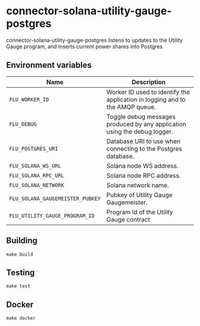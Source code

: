 
# connector-solana-utility-gauge-postgres

connector-solana-utility-gauge-postgres listens to updates to the Utility Gauge program, and inserts current power shares into Postgres

## Environment variables

|                Name             |                              Description
| --------------------------------|------------------------------------------------------------------------------|
| `FLU_WORKER_ID`                 | Worker ID used to identify the application in logging and to the AMQP queue. |
| `FLU_DEBUG`                     | Toggle debug messages produced by any application using the debug logger.    |
| `FLU_POSTGRES_URI`              | Database URI to use when connecting to the Postgres database.			           |
| `FLU_SOLANA_WS_URL`             | Solana node WS address.                                                      |
| `FLU_SOLANA_RPC_URL`            | Solana node RPC address.                                                     |
| `FLU_SOLANA_NETWORK`            | Solana network name.                                                         |
| `FLU_SOLANA_GAUGEMEISTER_PUBKEY`| Pubkey of Utility Gauge Gaugemeister.                                        |
| `FLU_UTILITY_GAUGE_PROGRAM_ID`  | Program Id of the Utility Gauge contract                                     |

## Building

	make build

## Testing

	make test

## Docker

	make docker
